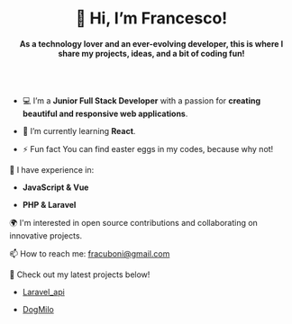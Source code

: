 <h1 align='center'>👋 Hi, I’m Francesco!</h1>

<h4 align='center'>As a technology lover and an ever-evolving developer, this is where I share my projects, ideas, and a bit of coding fun!</h4>
<br>
<br>

- 💻 I’m a **Junior Full Stack Developer** with a passion for **creating beautiful and responsive web applications**.

- 🌱 I’m currently learning **React**.

- ⚡ Fun fact You can find easter eggs in my codes, because why not!

🔧 I have experience in:
- **JavaScript & Vue**
  
- **PHP & Laravel**


🌍 I'm interested in open source contributions and collaborating on innovative projects.

📫 How to reach me: fracuboni@gmail.com

🚀 Check out my latest projects below!
- [Laravel_api](https://github.com/FraCuboni/laravel-api)
  
- [DogMilo](https://github.com/FraCuboni/proj-html-vuejs)
